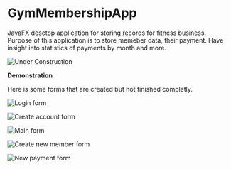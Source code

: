 # GymMembershipApp

JavaFX desctop application for storing records for fitness business. Purpose of this application is to store memeber data, their payment. Have insight into statistics of payments by month and more.


![Under Construction](https://img.shields.io/badge/Under%20Construction-goldenrod?style=flat&logo=gear)

**Demonstration**

Here is some forms that are created but not finished completly.

![Login form](https://github.com/MiroslavKolosnjaji/ProjectImages/blob/main/GymMembership%20images/LoginForm.png)


![Create account form](https://github.com/MiroslavKolosnjaji/ProjectImages/blob/main/GymMembership%20images/CreateAccountForm.png)


![Main form](https://github.com/MiroslavKolosnjaji/ProjectImages/blob/main/GymMembership%20images/MainForm.png)


![Create new member form](https://github.com/MiroslavKolosnjaji/ProjectImages/blob/main/GymMembership%20images/CreateNewMemberForm.png)


![New payment form](https://github.com/MiroslavKolosnjaji/ProjectImages/blob/main/GymMembership%20images/NewPayment.png)



